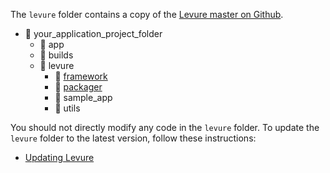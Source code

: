 The `levure` folder contains a copy of the [Levure master on Github](https://github.com/trevordevore/levure).

* :open_file_folder: your_application_project_folder
  - :file_folder: app
  - :file_folder: builds
  - :open_file_folder: levure
    - :file_folder: [framework](framework)
    - :file_folder: [packager](packager)
    - :file_folder: sample_app
    - :file_folder: utils

You should not directly modify any code in the `levure` folder. To update the `levure` folder to the latest version, follow these instructions:

* [Updating Levure](Updating-Levure)
